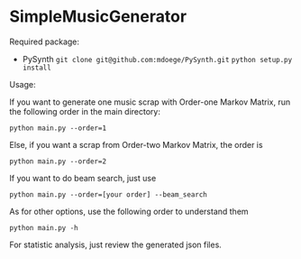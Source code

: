 # SimpleMusicGenerator

Required package:
- PySynth `git clone git@github.com:mdoege/PySynth.git` `python setup.py install`


Usage:

If you want to generate one music scrap with Order-one Markov Matrix, run the following order in the main directory:
```shell
python main.py --order=1
```

Else, if you want a scrap from Order-two Markov Matrix, the order is
```shell
python main.py --order=2
```

If you want to do beam search, just use 
```shell
python main.py --order=[your order] --beam_search
```

As for other options, use the following order to understand them
```shell
python main.py -h
```

For statistic analysis, just review the generated json files.